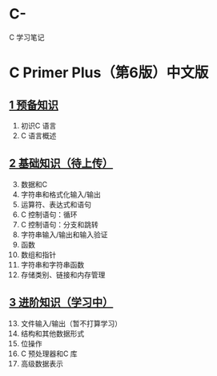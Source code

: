 # C-
C 学习笔记

# C Primer Plus（第6版）中文版
## [1 预备知识](https://github.com/nightingaleZX/C--/blob/main/C%20Primer%20Plus%EF%BC%88%E7%AC%AC6%E7%89%88%EF%BC%89%E4%B8%AD%E6%96%87%E7%89%88/1%20%E9%A2%84%E5%A4%87%E7%9F%A5%E8%AF%86.md)
1. 初识C 语言
2. C 语言概述
## [2 基础知识（待上传）]()
3. 数据和C
4. 字符串和格式化输入/输出
5. 运算符、表达式和语句
6. C 控制语句：循环
7. C 控制语句：分支和跳转
8. 字符串输入/输出和输入验证
9. 函数
10. 数组和指针
11. 字符串和字符串函数
12. 存储类别、链接和内存管理
## [3 进阶知识（学习中）]()
13. 文件输入/输出（暂不打算学习）
14. 结构和其他数据形式
15. 位操作
16. C 预处理器和C 库
17. 高级数据表示
